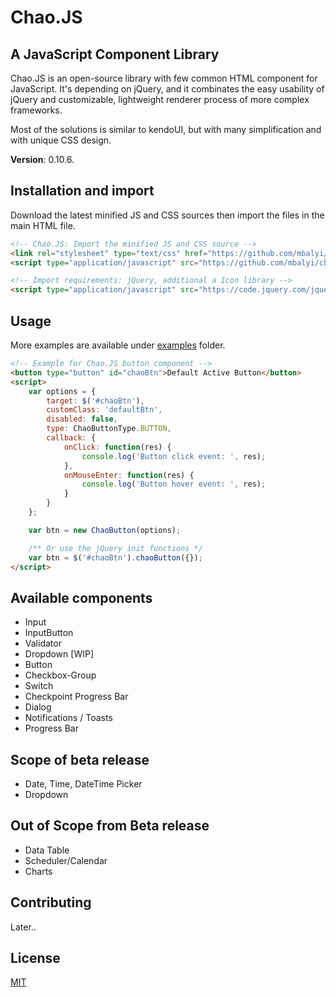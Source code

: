 # Chao.JS
## A JavaScript Component Library
Chao.JS is an open-source library with few common HTML component for JavaScript. It's depending on jQuery, and it combinates the easy usability of jQuery and customizable, lightweight renderer process of more complex frameworks.

Most of the solutions is similar to kendoUI, but with many simplification and with unique CSS design.

**Version**: 0.10.6.

## Installation and import

Download the latest minified JS and CSS sources then import the files in the main HTML file.
```html
<!-- Chao.JS: Import the minified JS and CSS source -->
<link rel="stylesheet" type="text/css" href="https://github.com/mbalyi/chaojs/blob/master/chao.min.css">
<script type="application/javascript" src="https://github.com/mbalyi/chaojs/blob/master/chao.min.js"></script>

<!-- Import requirements: jQuery, additional a Icon library -->
<script type="application/javascript" src="https://code.jquery.com/jquery-3.3.1.min.js"></script>
```

## Usage

More examples are available under [examples](https://github.com/mbalyi/chaojs/tree/master/examples) folder.
```html
<!-- Example for Chao.JS button component -->
<button type="button" id="chaoBtn">Default Active Button</button>
<script>
    var options = {
        target: $('#chaoBtn'),
        customClass: 'defaultBtn',
        disabled: false,
        type: ChaoButtonType.BUTTON,
        callback: {
            onClick: function(res) {
                console.log('Button click event: ', res);
            },
            onMouseEnter: function(res) {
                console.log('Button hover event: ', res);
            }
        }
    };

    var btn = new ChaoButton(options);

    /** Or use the jQuery init functions */
    var btn = $('#chaoBtn').chaoButton({});
</script>
```

## Available components
- Input
- InputButton
- Validator
- Dropdown [WIP]
- Button
- Checkbox-Group
- Switch
- Checkpoint Progress Bar
- Dialog
- Notifications / Toasts
- Progress Bar

## Scope of beta release
- Date, Time, DateTime Picker
- Dropdown

## Out of Scope from Beta release
- Data Table
- Scheduler/Calendar
- Charts

## Contributing
Later..

## License
[MIT](https://github.com/mbalyi/chaojs/blob/master/LICENSE)